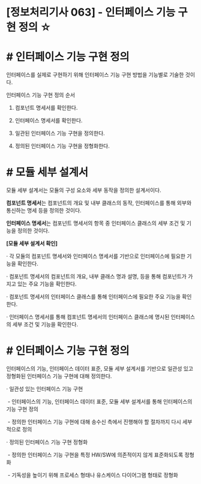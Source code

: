

# [정보처리기사 063] - 인터페이스 기능 구현 정의 ☆



# **# 인터페이스 기능 구현 정의**

인터페이스를 실제로 구현하기 위해 인터페이스 기능 구현 방법을 기능별로 기술한 것이다.



인터페이스 기능 구현 정의 순서

1) 컴포넌트 명세서를 확인한다.

2) 인터페이스 명세서를 확인한다.

3) 일관된 인터페이스 기능 구현을 정의한다.

4) 정의된 인터페이스 기능 구현을 정형화한다.



# **# 모듈 세부 설계서**

모듈 세부 설계서는 모듈의 구성 요소와 세부 동작을 정의한 설계서이다.



**컴포넌트 명세서**는 컴포넌트의 개요 및 내부 클래스의 동작, 인터페이스를 통해 외부와 통신하는 명세 등을 정의한 것이다.

**인터페이스 명세서**는 컴포넌트 명세서의 항목 중 인터페이스 클래스의 세부 조건 및 기능을 정의한 것이다.



**[모듈 세부 설계서 확인]**

· 각 모듈의 컴포넌트 명세서와 인터페이스 명세서를 기반으로 인터페이스에 필요한 기능을 확인한다.

· 컴포넌트 명세서의 컴포넌트의 개요, 내부 클래스 명과 설명, 등을 통해 컴포넌트가 가지고 있는 주요 기능을 확인한다.

· 컴포넌트 명세서의 인터페이스 클래스를 통해 인터페이스에 필요한 주요 기능을 확인한다.

· 인터페이스 명세서를 통해 컴포넌트 명세서의 인터페이스 클래스에 명시된 인터페이스의 세부 조건 및 기능을 확인한다.



# **# 인터페이스 기능 구현 정의**

인터페이스의 기능, 인터페이스 데이터 표준, 모듈 세부 설계서를 기반으로 일관성 있고 정형화된 인터페이스 기능 구현에 대해 정의한다.



· 일관성 있는 인터페이스 기능 구현

​    \- 인터페이스의 기능, 인터페이스 데이터 표준, 모듈 세부 설계서를 통해 인터페이스의 기능 구현 정의

​    \- 정의한 인터페이스 기능 구현에 대해 송수신 측에서 진행해야 할 절차까지 다시 세부적으로 정의



· 정의된 인터페이스 기능 구현 정형화

​    \- 정의한 인터페이스 기능 구현을 특정 HW/SW에 의존적이지 않게 표준화되도록 정형화

​    \- 기독성을 높이기 위해 프로세스 형태나 유스케이스 다이어그램 형태로 정형화